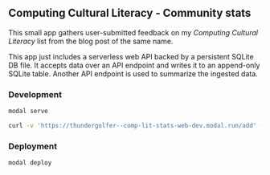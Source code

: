 ## Computing Cultural Literacy - Community stats

This small app gathers user-submitted feedback on my _Computing Cultural Literacy_ list from the
blog post of the same name.

This app just includes a serverless web API backed by a persistent SQLite DB file. It accepts data
over an API endpoint and writes it to an append-only SQLite table. Another API endpoint is used to
summarize the ingested data.

### Development

```bash
modal serve
```

```bash
curl -v 'https://thundergolfer--comp-lit-stats-web-dev.modal.run/add' -X POST -H 'Content-Type: application/json' -d '{"left": ["Spinning disk"], "right": [], "trash": []}'
```

### Deployment

```bash
modal deploy
```
